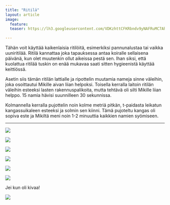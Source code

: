 ```yaml
---
title: "Ritilä"
layout: article
image:
  feature:
  teaser: https://lh3.googleusercontent.com/VDKzhttCFKRbndv9yNAFRuMC7AhJg4bjl7ccAtf-UKU=w245

---
```


Tähän voit käyttää kaikenlaisia ritilöitä, esimerkiksi pannunalustaa tai vaikka uuniritilää. Ritilä kannattaa joka tapauksessa antaa koiralle sellaisena päivänä, kun olet muutenkin ollut aikeissa pestä sen. Ihan siksi, että kuolattua ritilää tuskin on enää mukavaa saati sitten hygieenistä käyttää keittiössä.

Asetin siis tämän ritilän lattialle ja ripottelin muutamia nameja sinne väleihin, joka osoittautui Mikille aivan liian helpoksi. Toisella kerralla laitoin ritilän väleihin esteeksi lasten rakennuspalikoita, mutta tehtävä oli silti Mikille liian helppo. 15 namia hävisi suunnilleen 30 sekunnissa.

Kolmannella kerralla pujottelin noin kolme metriä pitkän, t-paidasta leikatun kangassuikaleen esteeksi ja solmin sen kiinni. Tämä pujoteltu kangas oli sopiva este ja Mikiltä meni noin 1-2 minuuttia kaikkien namien syömiseen.

---

[![](https://lh3.googleusercontent.com/ymh9uAzjTVZazzuFwwhIicQDeQj2OBFoeWGIa5qn3YQ=w800)](https://lh3.googleusercontent.com/ymh9uAzjTVZazzuFwwhIicQDeQj2OBFoeWGIa5qn3YQ=s0)

[![](https://lh3.googleusercontent.com/PEjTWu2WnGn4rY1m4BwwYJC9cpJXQvLrG7sdz0gEL60=w800)](https://lh3.googleusercontent.com/PEjTWu2WnGn4rY1m4BwwYJC9cpJXQvLrG7sdz0gEL60=s0)

[![](https://lh3.googleusercontent.com/57FEtx_X03Im7u6WvX1nlnCGW6Lu50fQrjmGnVoLhac=w800)](https://lh3.googleusercontent.com/57FEtx_X03Im7u6WvX1nlnCGW6Lu50fQrjmGnVoLhac=s0)

[![](https://lh3.googleusercontent.com/ZAvL0OWc4svIu4p5icQWaTlI-LwK765GlLDVgiKiHZ4=w800)](https://lh3.googleusercontent.com/ZAvL0OWc4svIu4p5icQWaTlI-LwK765GlLDVgiKiHZ4=s0)

[![](https://lh3.googleusercontent.com/5N4gZ1a3BFSCbRE30s_fgDhZUjxrxcyfa-Qr_B3FOI4=w800)](https://lh3.googleusercontent.com/5N4gZ1a3BFSCbRE30s_fgDhZUjxrxcyfa-Qr_B3FOI4=s0)

[![](https://lh3.googleusercontent.com/IwvpfU2_vq5dBekLZr3qo8cIR7Qqomy-U1iBoHB5mh8=w800)](https://lh3.googleusercontent.com/IwvpfU2_vq5dBekLZr3qo8cIR7Qqomy-U1iBoHB5mh8=s0)

Jei kun oli kivaa!

[![](https://lh3.googleusercontent.com/2MuZEnXfn8LUiVP7C4TRGplQwQP2sXATxA3BFbF-8BM=w800)](https://lh3.googleusercontent.com/2MuZEnXfn8LUiVP7C4TRGplQwQP2sXATxA3BFbF-8BM=s0)
